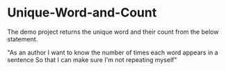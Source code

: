 # Unique-Word-and-Count
The demo project returns the unique word and their count from the below statement.

"As an author I want to know the number of times each word appears in a sentence So that I can make sure I'm not repeating myself"
